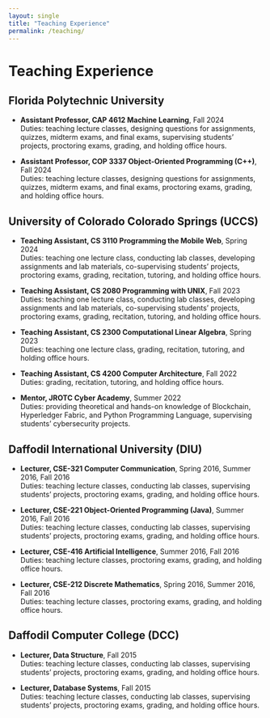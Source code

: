 ```yaml
---
layout: single
title: "Teaching Experience"
permalink: /teaching/
---
```


# Teaching Experience

## Florida Polytechnic University 
- **Assistant Professor, CAP 4612 Machine Learning**, Fall 2024  
  Duties: teaching lecture classes, designing questions for assignments, quizzes, midterm exams, and final exams, supervising students’ projects, proctoring exams, grading, and holding office hours.

- **Assistant Professor, COP 3337 Object-Oriented Programming (C++)**, Fall 2024  
  Duties: teaching lecture classes, designing questions for assignments, quizzes, midterm exams, and final exams, proctoring exams, grading, and holding office hours.

## University of Colorado Colorado Springs (UCCS)
- **Teaching Assistant, CS 3110 Programming the Mobile Web**, Spring 2024  
  Duties: teaching one lecture class, conducting lab classes, developing assignments and lab materials, co-supervising students’ projects, proctoring exams, grading, recitation, tutoring, and holding office hours.

- **Teaching Assistant, CS 2080 Programming with UNIX**, Fall 2023  
  Duties: teaching one lecture class, conducting lab classes, developing assignments and lab materials, co-supervising students’ projects, proctoring exams, grading, recitation, tutoring, and holding office hours.

- **Teaching Assistant, CS 2300 Computational Linear Algebra**, Spring 2023  
  Duties: teaching one lecture class, grading, recitation, tutoring, and holding office hours.

- **Teaching Assistant, CS 4200 Computer Architecture**, Fall 2022  
  Duties: grading, recitation, tutoring, and holding office hours.

- **Mentor, JROTC Cyber Academy**, Summer 2022  
  Duties: providing theoretical and hands-on knowledge of Blockchain, Hyperledger Fabric, and Python Programming Language, supervising students’ cybersecurity projects.

## Daffodil International University (DIU)
- **Lecturer, CSE-321 Computer Communication**, Spring 2016, Summer 2016, Fall 2016  
  Duties: teaching lecture classes, conducting lab classes, supervising students’ projects, proctoring exams, grading, and holding office hours.

- **Lecturer, CSE-221 Object-Oriented Programming (Java)**, Summer 2016, Fall 2016  
  Duties: teaching lecture classes, conducting lab classes, supervising students’ projects, proctoring exams, grading, and holding office hours.

- **Lecturer, CSE-416 Artificial Intelligence**, Summer 2016, Fall 2016  
  Duties: teaching lecture classes, proctoring exams, grading, and holding office hours.

- **Lecturer, CSE-212 Discrete Mathematics**, Spring 2016, Summer 2016, Fall 2016  
  Duties: teaching lecture classes, proctoring exams, grading, and holding office hours.

## Daffodil Computer College (DCC)
- **Lecturer, Data Structure**, Fall 2015  
  Duties: teaching lecture classes, conducting lab classes, supervising students’ projects, proctoring exams, grading, and holding office hours.

- **Lecturer, Database Systems**, Fall 2015  
  Duties: teaching lecture classes, conducting lab classes, supervising students’ projects, proctoring exams, grading, and holding office hours.
